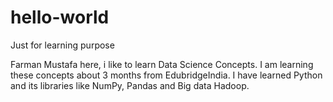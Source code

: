 # hello-world
Just for learning purpose

Farman Mustafa here, i like to learn Data Science Concepts.
I am learning these concepts about 3 months from EdubridgeIndia.
I have learned Python and its libraries like NumPy, Pandas and Big data Hadoop.
